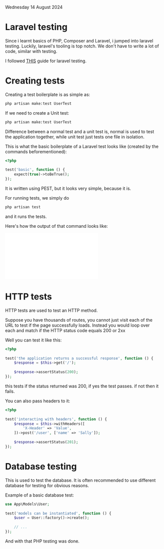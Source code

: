 Wednesday 14 August 2024

# Laravel testing

Since i learnt basics of PHP, Composer and Laravel, i jumped into laravel testing.
Luckily, laravel's tooling is top notch. We don't have to write a lot of code, similar with testing.

I followed [THIS](https://laravel.com/docs/11.x/testing) guide for laravel testing.



# Creating tests

Creating a test boilerplate is as simple as:

```bash
php artisan make:test UserTest
```

If we need to create a Unit test:

```bash
php artisan make:test UserTest
```


Difference between a normal test and a unit test is, normal is used to test the application together, while unit test just tests one file in isolation.


This is what the basic boilerplate of a Laravel test looks like (created by the commands beforementioned):

```php
<?php
 
test('basic', function () {
    expect(true)->toBeTrue();
});
```

It is written using PEST, but it looks very simple, because it is.


For running tests, we simply do

```bash
php artisan test
```

and it runs the tests.

Here's how the output of that command looks like:

![php artisan test](laravel_test.php)


# HTTP tests

HTTP tests are used to test an HTTP method.

Suppose you have thousands of routes, you cannot just visit each of the URL to test if the page successfully loads. Instead you would loop over each and match if the HTTP status code equals 200 or 2xx

Well you can test it like this:



```php
<?php
 
test('the application returns a successful response', function () {
    $response = $this->get('/');
 
    $response->assertStatus(200);
});
```


this tests if the status returned was 200, if yes the test passes. if not then it fails.


You can also pass headers to it:


```php
<?php
 
test('interacting with headers', function () {
    $response = $this->withHeaders([
        'X-Header' => 'Value',
    ])->post('/user', ['name' => 'Sally']);
 
    $response->assertStatus(201);
});
```


# Database testing

This is used to test the database. It is often recommended to use different database for testing for obvious reasons.

Example of a basic database test:

```php
use App\Models\User;
 
test('models can be instantiated', function () {
    $user = User::factory()->create();
 
    // ...
});
```



And with that PHP testing was done.
